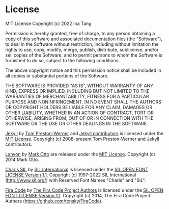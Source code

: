 # License

MIT License
Copyright (c) 2022 Ina Tang

Permission is hereby granted, free of charge, to any person obtaining a copy of this software and associated documentation files (the "Software"), to deal in the Software without restriction, including without limitation the rights to use, copy, modify, merge, publish, distribute, sublicense, and/or sell copies of the Software, and to permit persons to whom the Software is furnished to do so, subject to the following conditions:

The above copyright notice and this permission notice shall be included in all copies or substantial portions of the Software.

THE SOFTWARE IS PROVIDED "AS IS", WITHOUT WARRANTY OF ANY KIND, EXPRESS OR IMPLIED, INCLUDING BUT NOT LIMITED TO THE WARRANTIES OF MERCHANTABILITY, FITNESS FOR A PARTICULAR PURPOSE AND NONINFRINGEMENT. IN NO EVENT SHALL THE AUTHORS OR COPYRIGHT HOLDERS BE LIABLE FOR ANY CLAIM, DAMAGES OR OTHER LIABILITY, WHETHER IN AN ACTION OF CONTRACT, TORT OR OTHERWISE, ARISING FROM, OUT OF OR IN CONNECTION WITH THE SOFTWARE OR THE USE OR OTHER DEALINGS IN THE SOFTWARE.
  
  

[Jekyll](https://github.com/jekyll/jekyll) by [Tom Preston-Werner](https://github.com/mojombo) and [Jekyll contributors](https://github.com/jekyll/jekyll/graphs/contributors) is licensed under the [MIT License](https://opensource.org/licenses/MIT). Copyright (c) 2008-present Tom Preston-Werner and Jekyll contributors.
  
[Lanyon](https://github.com/poole/lanyon) by [Mark Otto](https://github.com/mdo) are released under the [MIT License](https://opensource.org/licenses/MIT). Copyright (c) 2014 Mark Otto.
  
[Charis SIL](https://github.com/silnrsi/font-charis) by [SIL International](http://www.sil.org/) is licensed under the [SIL OPEN FONT LICENSE Version 1.1](http://scripts.sil.org/OFL). Copyright (c) 1997-2022 SIL International (http://www.sil.org/) with Reserved Font Names "Charis" and "SIL".
  
[Fira Code](https://github.com/tonsky/FiraCode) by [The Fira Code Project Authors](https://github.com/tonsky/FiraCode) is licensed under the [SIL OPEN FONT LICENSE Version 1.1](http://scripts.sil.org/OFL). Copyright (c) 2014, The Fira Code Project Authors (https://github.com/tonsky/FiraCode).
  
